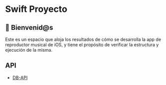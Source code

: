 # Swift Proyecto

## :wave: Bienvenid@s

Este es un espacio que aloja los resultados de cómo se desarrolla la app de reproductor musical de iOS, y tiene el propósito de verificar la estructura y ejecución de la misma.

## API

+ [DB-API](./API)

